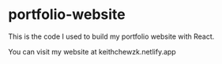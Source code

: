 # portfolio-website

This is the code I used to build my portfolio website with React.

You can visit my website at keithchewzk.netlify.app
